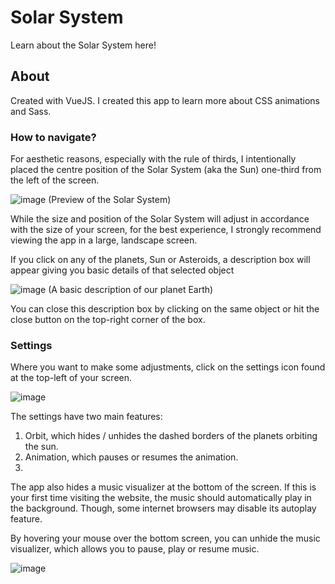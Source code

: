 # Solar System

Learn about the Solar System here!

<h2>About</h2>

Created with VueJS. I created this app to learn more about CSS animations and Sass.


<h3>How to navigate?</h3>

For aesthetic reasons, especially with the rule of thirds, I intentionally placed the centre position of the Solar System (aka the Sun) one-third from the left of the screen. 

![image](https://user-images.githubusercontent.com/87306585/198903895-a82832fd-25d9-47d6-9dd2-bc12ff188fbc.png)
(Preview of the Solar System)

While the size and position of the Solar System will adjust in accordance with the size of your screen, for the best experience, I strongly recommend viewing the app in a large, landscape screen.

If you click on any of the planets, Sun or Asteroids, a description box will appear giving you basic details of that selected object

![image](https://user-images.githubusercontent.com/87306585/198904002-6a7788b8-397f-479b-ab9a-56123a59896e.png)
(A basic description of our planet Earth)

You can close this description box by clicking on the same object or hit the close button on the top-right corner of the box.


<h3>Settings</h3>

Where you want to make some adjustments, click on the settings icon found at the top-left of your screen.

![image](https://user-images.githubusercontent.com/87306585/198902795-3624da46-09d1-4513-a070-ce57c12d0f05.png)

The settings have two main features: 
1. Orbit, which hides / unhides the dashed borders of the planets orbiting the sun. 
2. Animation, which pauses or resumes the animation.
3. 
The app also hides a music visualizer at the bottom of the screen. If this is your first time visiting the website, the music should automatically play in the background. Though, some internet browsers may disable its autoplay feature. 

By hovering your mouse over the bottom screen, you can unhide the music visualizer, which allows you to pause, play or resume music.

![image](https://user-images.githubusercontent.com/87306585/198904199-66c44c44-9ab6-41f3-a1f5-24bed84d7862.png)

